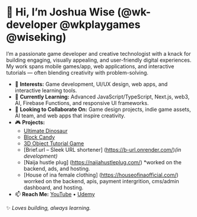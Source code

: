 # 👋 Hi, I’m Joshua Wise (@wk-developer @wkplaygames @wiseking)

I’m a passionate game developer and creative technologist with a knack for building engaging, visually appealing, and user-friendly digital experiences. My work spans mobile games/app, web applications, and interactive tutorials — often blending creativity with problem-solving.

- 👀 **Interests:** Game development, UI/UX design, web apps, and interactive learning tools.  
- 🌱 **Currently Learning:** Advanced JavaScript/TypeScript, Next.js, web3, AI, Firebase Functions, and responsive UI frameworks.  
- 💞️ **Looking to Collaborate On:** Game design projects, indie game assets, AI team, and web apps that inspire creativity. 
- 🎮 **Projects:**  
  - [Ultimate Dinosaur](https://wk-dev.itch.io/ultimate-dinosaur)  
  - [Block Candy](https://wk-dev.itch.io/block-candy)  
  - [3D Object Tutorial Game](https://gd.games/wkplaygames/3d-object-tutorial)  
  - [Brief.url – Sleek URL shortener] (https://b-url.onrender.com/)*(in development)*
  - [Naija hustle plug] (https://naijahustleplug.com/) *worked on the backend, ads, and hosting.
  - [House of ina female clothing] (https://houseofinaofficial.com/) worrked on the backend, apis, payment intergrition, cms/admin dashboard, and hosting.
- 📫 **Reach Me:** [YouTube](https://youtube.com/@w.i.s.e.k.i.n.g?si=edRhvyYIAKzlpjh5) • [Udemy](https://www.udemy.com/course/learn-how-to-make-games-with-your-smartphone/?couponCode=HAPPYGAMING)  

✨ _Loves building, always learning._  
